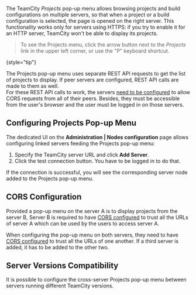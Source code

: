 [//]: # (title: Configuring Cross-Server Projects Pop-up Menu)
[//]: # (auxiliary-id: Configuring Cross-Server Projects Pop-up Menu;Configuring Cross-Server Projects Popup)

The TeamCity _Projects_ pop-up menu allows browsing projects and build configurations on multiple servers, so that when a project or a build configuration is selected, the page is opened on the right server. This functionality works only for servers using HTTPS: if you try to enable it for an HTTP server, TeamCity won't be able to display its projects.

>To see the Projects menu, click the arrow button next to the _Projects_ link in the upper left corner, or use the "P" keyboard shortcut.
>
{style="tip"}

The Projects pop-up menu uses separate REST API requests to get the list of projects to display. If peer servers are configured, REST API calls are made to them as well.   
For these REST API calls to work, the servers [need to be configured](https://www.jetbrains.com/help/teamcity/rest/teamcity-rest-api-documentation.html#CORS-support) to allow CORS requests from all of their peers. Besides, they must be accessible from the user's browser and the user must be logged in on those servers.

## Configuring Projects Pop-up Menu

The dedicated UI on the __Administration | Nodes configuration__ page allows configuring linked servers feeding the Projects pop-up menu:
1. Specify the TeamCity server URL and click __Add Server__.
2. Click the test connection button. You have to be logged in to do that.

If the connection is successful, you will see the corresponding server node added to the Projects pop-up menu.

## CORS Configuration

Provided a pop-up menu on the server A is to display projects from the server B, Server B is required to have [CORS configured](https://www.jetbrains.com/help/teamcity/rest/teamcity-rest-api-documentation.html#CORS-support) to trust all the URLs of server A which can be used by the users to access server A.

When configuring the pop-up menu on both servers, they need to have [CORS configured](https://www.jetbrains.com/help/teamcity/rest/teamcity-rest-api-documentation.html#CORS-support) to trust all the URLs of one another. If a third server is added, it has to be added to the other two.

## Server Versions Compatibility

It is possible to configure the cross-server Projects pop-up menu between servers running different TeamCity versions.